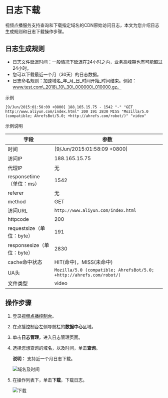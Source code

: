 # 日志下载

视频点播服务支持查询和下载指定域名的CDN原始访问日志，本文为您介绍日志生成规则和日志下载操作步骤。

## 日志生成规则

-   日志文件延迟时间：一般情况下延迟在24小时之内，业务高峰期也有可能超过24小时。
-   您可以下载最近一个月（30天）的日志数据。
-   日志命名规则：加速域名\_年\_月\_日\_时间开始\_时间结束。例如：www.test.com\_2018\_10\_30\_000000\_010000.gz。

示例

```
[9/Jun/2015:01:58:09 +0800] 188.165.15.75 - 1542 "-" "GET http://www.aliyun.com/index.html" 200 191 2830 MISS "Mozilla/5.0 (compatible; AhrefsBot/5.0; +http://ahrefs.com/robot/)" "video"
```

示例说明

|字段|参数|
|--|--|
|时间|\[9/Jun/2015:01:58:09 +0800\]|
|访问IP|188.165.15.75|
|代理IP|无|
|responsetime（单位：ms）|1542|
|referer|无|
|method|GET|
|访问URL|`http://www.aliyun.com/index.html`|
|httpcode|200|
|requestsize（单位：byte）|191|
|responsesize（单位：byte）|2830|
|cache命中状态|HIT\(命中\)，MISS\(未命中\)|
|UA头|`Mozilla/5.0 (compatible; AhrefsBot/5.0; +http://ahrefs.com/robot/)`|
|文件类型|video|

## 操作步骤

1.  登录[视频点播控制台](https://vod.console.aliyun.com/)。

2.  在点播控制台左侧导航栏的**数据中心**区域。

3.  单击**日志管理**，进入日志管理页面。

4.  选择您想查询的域名，以及时间，单击**查询**。

    **说明：** 支持近一个月日志下载。

    ![域名及时间](https://static-aliyun-doc.oss-accelerate.aliyuncs.com/assets/img/zh-CN/2560106061/p179738.png)

5.  在操作列表下，单击**下载**，下载日志。

    ![下载](https://static-aliyun-doc.oss-accelerate.aliyuncs.com/assets/img/zh-CN/2560106061/p179739.png)


